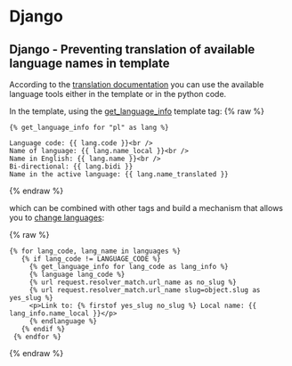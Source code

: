 # Django

## Django - Preventing translation of available language names in template

According to the [translation documentation](https://docs.djangoproject.com/en/dev/topics/i18n/translation/) you can use the available language tools either in the template or in the python code.

In the template, using the [get_language_info](https://docs.djangoproject.com/en/dev/topics/i18n/translation/#get-language-info) template tag:
{% raw %}
```jinja2
{% get_language_info for "pl" as lang %}

Language code: {{ lang.code }}<br />
Name of language: {{ lang.name_local }}<br />
Name in English: {{ lang.name }}<br />
Bi-directional: {{ lang.bidi }}
Name in the active language: {{ lang.name_translated }}
```
{% endraw %}

which can be combined with other tags and build a mechanism that allows you to [change languages](https://docs.djangoproject.com/en/dev/topics/i18n/translation/#switching-language-in-templates):

{% raw %}
```jinja2
{% for lang_code, lang_name in languages %}  
   {% if lang_code != LANGUAGE_CODE %}      
     {% get_language_info for lang_code as lang_info %}
     {% language lang_code %}                            
     {% url request.resolver_match.url_name as no_slug %}
     {% url request.resolver_match.url_name slug=object.slug as yes_slug %}  
     <p>Link to: {% firstof yes_slug no_slug %} Local name: {{ lang_info.name_local }}</p>
     {% endlanguage %}
   {% endif %}
 {% endfor %}
```
{% endraw %}

